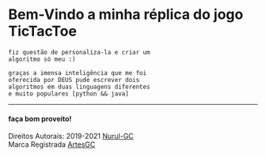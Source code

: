 # Bem-Vindo a minha réplica do jogo TicTacToe

    fiz questão de personaliza-la e criar um 
    algoritmo só meu :)

    graças a imensa inteligência que me foi 
    oferecida por DEUS pude escrever dois 
    algoritmos em duas linguagens diferentes
    e muito populares [python && java]

---

#### faça bom proveito!

Direitos Autorais: 2019-2021 [Nurul-GC](mailto:nuruldecarvalho@gmail.com) \
Marca Registrada [ArtesGC](https://artesgc.home.blog)

